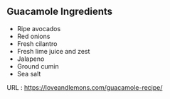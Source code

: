 ## Guacamole Ingredients

- Ripe avocados
- Red onions
- Fresh cilantro
- Fresh lime juice and zest
- Jalapeno
- Ground cumin
- Sea salt


URL : https://loveandlemons.com/guacamole-recipe/
